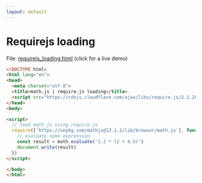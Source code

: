 ```yaml
---
layout: default
---
```


# Requirejs loading

File: [requirejs_loading.html](requirejs_loading.html) (click for a live demo)

```html
<!DOCTYPE html>
<html lang="en">
<head>
  <meta charset="utf-8">
  <title>math.js | require.js loading</title>
  <script src="https://cdnjs.cloudflare.com/ajax/libs/require.js/2.1.20/require.min.js"></script>
</head>
<body>

<script>
  // load math.js using require.js
  require(['https://unpkg.com/mathjs@13.1.1/lib/browser/math.js'], function (math) {
    // evaluate some expression
    const result = math.evaluate('1.2 * (2 + 4.5)')
    document.write(result)
  })
</script>

</body>
</html>
```

<!-- Note: This file is automatically generated. Changes made in this file will be overridden. -->


